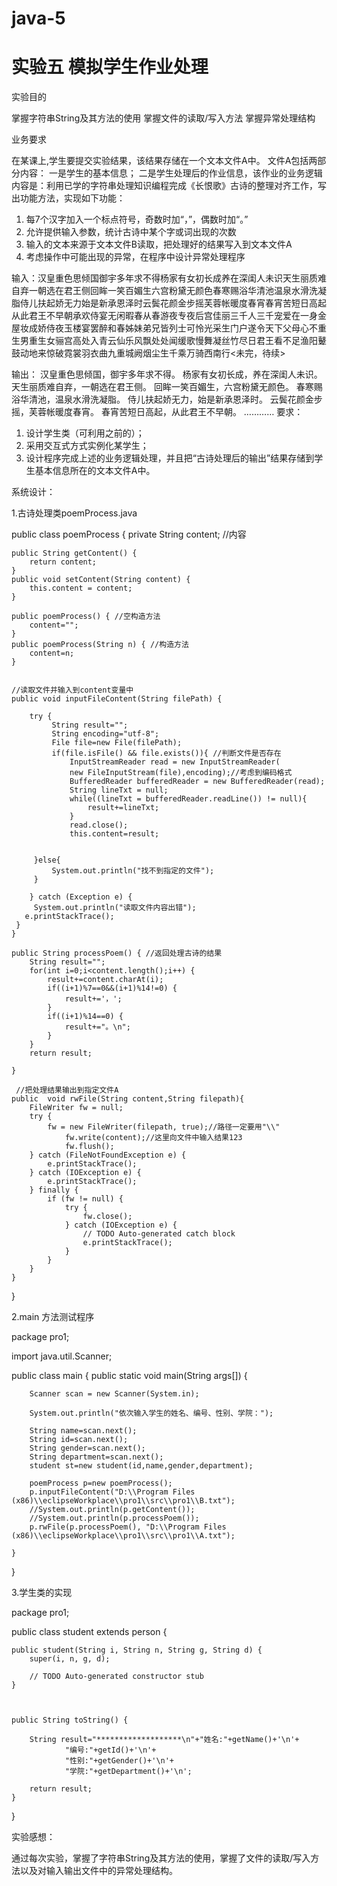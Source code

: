 # java-5
# 实验五 模拟学生作业处理

实验目的

掌握字符串String及其方法的使用
掌握文件的读取/写入方法
掌握异常处理结构

业务要求


在某课上,学生要提交实验结果，该结果存储在一个文本文件A中。
文件A包括两部分内容：
一是学生的基本信息；
二是学生处理后的作业信息，该作业的业务逻辑内容是：利用已学的字符串处理知识编程完成《长恨歌》古诗的整理对齐工作，写出功能方法，实现如下功能：

1.	每7个汉字加入一个标点符号，奇数时加“，”，偶数时加“。”
2.	允许提供输入参数，统计古诗中某个字或词出现的次数
3.	输入的文本来源于文本文件B读取，把处理好的结果写入到文本文件A
4.	考虑操作中可能出现的异常，在程序中设计异常处理程序

输入：汉皇重色思倾国御宇多年求不得杨家有女初长成养在深闺人未识天生丽质难自弃一朝选在君王侧回眸一笑百媚生六宫粉黛无颜色春寒赐浴华清池温泉水滑洗凝脂侍儿扶起娇无力始是新承恩泽时云鬓花颜金步摇芙蓉帐暖度春宵春宵苦短日高起从此君王不早朝承欢侍宴无闲暇春从春游夜专夜后宫佳丽三千人三千宠爱在一身金屋妆成娇侍夜玉楼宴罢醉和春姊妹弟兄皆列士可怜光采生门户遂令天下父母心不重生男重生女骊宫高处入青云仙乐风飘处处闻缓歌慢舞凝丝竹尽日君王看不足渔阳鼙鼓动地来惊破霓裳羽衣曲九重城阙烟尘生千乘万骑西南行<未完，待续>

输出：
汉皇重色思倾国，御宇多年求不得。
杨家有女初长成，养在深闺人未识。
天生丽质难自弃，一朝选在君王侧。
回眸一笑百媚生，六宫粉黛无颜色。
春寒赐浴华清池，温泉水滑洗凝脂。
侍儿扶起娇无力，始是新承恩泽时。
云鬓花颜金步摇，芙蓉帐暖度春宵。
春宵苦短日高起，从此君王不早朝。
…………
要求：
1.	设计学生类（可利用之前的）；
2.	采用交互式方式实例化某学生；
3.	设计程序完成上述的业务逻辑处理，并且把“古诗处理后的输出”结果存储到学生基本信息所在的文本文件A中。

系统设计：

1.古诗处理类poemProcess.java


public class poemProcess  {
	private String content; //内容
	
	
	public String getContent() {
		return content;
	}
	public void setContent(String content) {
		this.content = content;
	}
	
	public poemProcess() { //空构造方法
		content="";
	}
	public poemProcess(String n) { //构造方法
		content=n;
	}
	
	
	//读取文件并输入到content变量中
	public void inputFileContent(String filePath) {
		
		try {
			 String result="";
             String encoding="utf-8";
             File file=new File(filePath);
             if(file.isFile() && file.exists()){ //判断文件是否存在
                 InputStreamReader read = new InputStreamReader(
                 new FileInputStream(file),encoding);//考虑到编码格式
                 BufferedReader bufferedReader = new BufferedReader(read);
                 String lineTxt = null;
                 while((lineTxt = bufferedReader.readLine()) != null){
                     result+=lineTxt;
                 }
                 read.close();
                 this.content=result;
                 
                 
	     }else{
	         System.out.println("找不到指定的文件");
	     }
             
		} catch (Exception e) {
         System.out.println("读取文件内容出错");
       e.printStackTrace();
     }
	}
	
	public String processPoem() { //返回处理古诗的结果
		String result="";
		for(int i=0;i<content.length();i++) {
			result+=content.charAt(i);
			if((i+1)%7==0&&(i+1)%14!=0) {
				result+='，';
			}
			if((i+1)%14==0) {
				result+="。\n";
			}
		}
		return result;
		
	}
	
	 //把处理结果输出到指定文件A
	public  void rwFile(String content,String filepath){
        FileWriter fw = null;
        try {
            fw = new FileWriter(filepath, true);//路径一定要用"\\"
                fw.write(content);//这里向文件中输入结果123
                fw.flush();
        } catch (FileNotFoundException e) {
            e.printStackTrace();
        } catch (IOException e) {
            e.printStackTrace();
        } finally {
            if (fw != null) {
                try {
                    fw.close();
                } catch (IOException e) {
                    // TODO Auto-generated catch block
                    e.printStackTrace();
                }
            }
        }
    }
}


2.main 方法测试程序

package pro1;

import java.util.Scanner;

public class main {
	public  static void main(String args[]) {
		
		Scanner scan = new Scanner(System.in);
		
		System.out.println("依次输入学生的姓名、编号、性别、学院：");

	    String name=scan.next();
	    String id=scan.next();
	    String gender=scan.next();
	    String department=scan.next();
	    student st=new student(id,name,gender,department);
		
		poemProcess p=new poemProcess();
		p.inputFileContent("D:\\Program Files (x86)\\eclipseWorkplace\\pro1\\src\\pro1\\B.txt");
		//System.out.println(p.getContent());
		//System.out.println(p.processPoem());
		p.rwFile(p.processPoem(), "D:\\Program Files (x86)\\eclipseWorkplace\\pro1\\src\\pro1\\A.txt");
		
	}
}


3.学生类的实现

package pro1;

public class student extends person {

	public student(String i, String n, String g, String d) {
		super(i, n, g, d);
	
		// TODO Auto-generated constructor stub
	}
	
	

	public String toString() {
		
		String result="*******************\n"+"姓名:"+getName()+'\n'+
				"编号:"+getId()+'\n'+
				"性别:"+getGender()+'\n'+
				"学院:"+getDepartment()+'\n';
		
        return result;
    }

}



实验感想：

通过每次实验，掌握了字符串String及其方法的使用，掌握了文件的读取/写入方法以及对输入输出文件中的异常处理结构。
